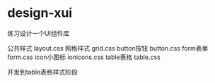 # design-xui
练习设计一个UI组件库


公共样式		layout.css
网格样式		grid.css
button按钮		button.css
form表单		form.css
icon小图标		ionicons.css
table表格		table.css


开发到table表格样式阶段